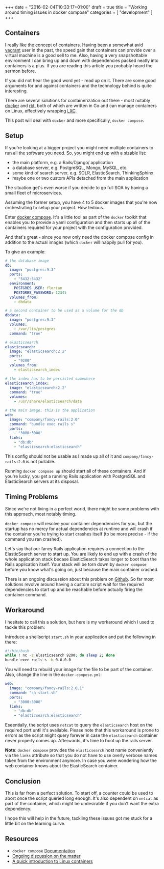 +++
date = "2016-02-04T10:33:17+01:00"
draft = true
title = "Working around timing issues in docker compose"
categories = [
    "development"
]
+++

## Containers

I really like the concept of containers. Having been a somewhat avid [vagrant](https://vagrantup.com) user in the past, the speed gain that containers can provide over a virtual machine is a good sell to me. Also, having a very snapshottable environment I can bring up and down with dependencies packed neatly into containers is a plus. If you are reading this article you probably heard the sermon before.

If you did not hear the good word yet - read up on it. There are some good arguments for and against containers and the technology behind is quite interesting.

There are several solutions for containerization out there - most notably [docker](https://docker.io) and [rkt](https://coreos.com/rkt/docs/latest/), both of which are written in Go and can manage containers on Linux, effectively wrapping [LXC](https://www.wikiwand.com/en/LXC).

This post will deal with `docker` and more specifically, `docker compose`.

## Setup

If you're looking at a bigger project you might need multiple containers to run all the software you need. So, you might end up with a sizable list:

- the main platform, e.g. a Rails/Django/<my favourite framework> application
- a database server, e.g. PostgreSQL, Mongo, MySQL, etc.
- some kind of search server, e.g. SOLR, ElasticSearch, ThinkingSphinx
- maybe one or two custom APIs detached from the main application

The situation get's even worse if you decide to go full SOA by having a small fleet of microservices.

Assuming the former setup, you have 4 to 5 docker images that you're now orchestrating to setup your project. How tedious.

Enter [docker compose](https://docs.docker.com/compose/). It's a little tool as part of the `docker` toolkit that enables you to provide a yaml configuration and then starts up all of the containers required for your project with the configuration provided.

And that's great - since you now only need the docker compose config in addition to the actual images (which `docker` will happily pull for you).

To give an example:

```yaml
# the database image
db:
  image: "postgres:9.3"
  ports:
    - "5432:5432"
  environment:
    POSTGRES_USER: florian
    POSTGRES_PASSWORD: 12345
  volumes_from:
    - dbdata

# a second container to be used as a volume for the db
dbdata:
  image: "postgres:9.3"
  volumes:
    - /var/lib/postgres
  command: "true"

# elasticsearch
elasticsearch:
  image: "elasticsearch:2.2"
  ports:
    - "9200"
  volumes_from:
    - elasticsearch_index

# the index has to be persisted somewhere
elasticsearch_index:
  image: "elasticsearch:2.2"
  command: "true"
  volumes:
    - /usr/share/elasticsearch/data

# the main image, this is the application
web:
  image: "company/fancy-rails:2.0"
  command: "bundle exec rails s"
  ports:
    - "3000:3000"
  links:
    - "db:db"
    - "elasticsearch:elasticsearch"
```

This config should not be usable as I made up all of it and `company/fancy-rails:2.0` is not pullable.

Running `docker compose up` should start all of these containers. And if you're lucky, you get a running Rails application with PostgreSQL and ElasticSearch servers at its disposal.

## Timing Problems

Since we're not living in a perfect world, there might be some problems with this approach, most notably timing. 

`docker compose` will resolve your container dependencies for you, but the startup has no mercy for actual dependencies at runtime and will crash if the container you're trying to start crashes itself (to be more precise - if the command you ran crashed).

Let's say that our fancy Rails application requires a connection to the ElasticSearch server to start up. You are likely to end up with a crash of the whole application stack becase ElasticSearch takes longer to boot than the Rails application itself. Your stack will be torn down by `docker compose` before you know what's going on, just because the main container crashed.

There is an ongoing discussion about this problem on [Github](https://github.com/docker/compose/issues/374). So far most solutions revolve around having a custom script wait for the required dependencies to start up and be reachable before actually firing the container command.

## Workaround

I hesitate to call this a solution, but here is my workaround which I used to tackle this problem:

Introduce a shellscript `start.sh` in your application and put the following in there:

```bash
#!/bin/bash
while ! nc -z elasticsearch 9200; do sleep 2; done
bundle exec rails s -b 0.0.0.0
```

You will need to rebuild your image for the file to be part of the container. Also, change the line in the `docker-compose.yml`:

```yaml
web:
  image: "company/fancy-rails:2.0.1"
  command: "sh start.sh"
  ports:
    - "3000:3000"
  links:
    - "db:db"
    - "elasticsearch:elasticsearch"
```

Eseentially, the script uses `netcat` to query the `elasticsearch` host on the required port until it's available. Please note that this workaround is prone to errors as the script might query forever in case the `elasticsearch` container never properly comes up. Afterwards, it's time to boot up the rails server.

**Note**: `docker compose` provides the `elasticsearch` host name conveniently via the `links` attribute so that you do not have to use overly verbose names taken from the environment anymore. In case you were wondering how the web container knows about the ElasticSearch container.

## Conclusion

This is far from a perfect solution. To start off, a counter could be used to abort once the script queried long enough. It's also dependent on `netcat` as part of the container, which might be undesirable if you don't want the extra dependency.

I hope this will help in the future, tackling these issues got me stuck for a little bit on the learning curve.

## Resources

- `docker compose` [Documentation](https://docs.docker.com/compose/)
- [Ongoing discussion on the matter](https://github.com/docker/compose/issues/374)
- [A quick introduction to Linux containers](http://www.smallbusinesscomputing.com/biztools/an-introduction-to-linux-containers.html)
